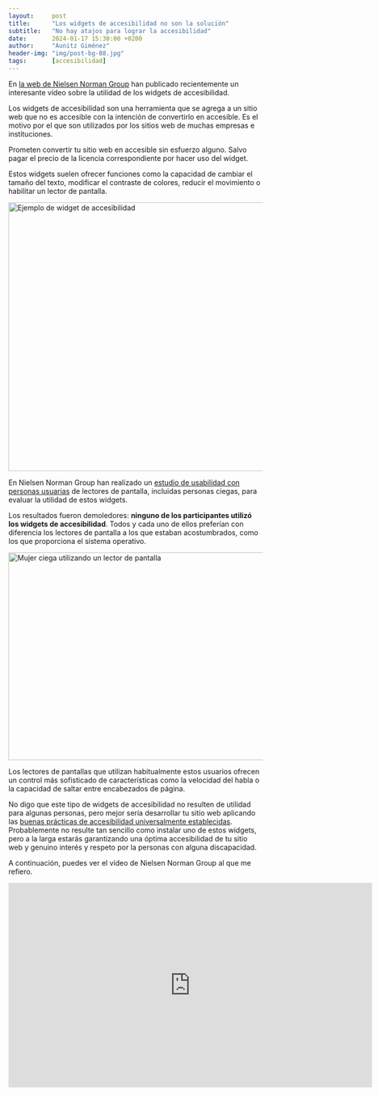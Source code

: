 ```yaml
---
layout:     post
title:      "Los widgets de accesibilidad no son la solución"
subtitle:   "No hay atajos para lograr la accesibilidad"
date:       2024-01-17 15:30:00 +0200
author:     "Aunitz Giménez"
header-img: "img/post-bg-88.jpg"
tags:       [accesibilidad]
---
```


<p>En <a href="https://www.nngroup.com/" target="_blank" rel="noopener noreferrer">la web de Nielsen Norman Group</a> han publicado recientemente un interesante vídeo sobre la utilidad de los widgets de accesibilidad.</p>

<p>Los widgets de accesibilidad son una herramienta que se agrega a un sitio web que no es accesible con la intención de convertirlo en accesible. Es el motivo por el que son utilizados por los sitios web de muchas empresas e instituciones.</p>

<p>Prometen convertir tu sitio web en accesible sin esfuerzo alguno. Salvo pagar el precio de la licencia correspondiente por hacer uso del widget.</p>

<p>Estos widgets suelen ofrecer funciones como la capacidad de cambiar el tamaño del texto, modificar el contraste de colores, reducir el movimiento o habilitar un lector de pantalla.</p>

<p><img src="{{ site.baseurl }}/img/los-widgets-de-accesibilidad-no-son-la-solucion-01.png" loading="lazy" alt="Ejemplo de widget de accesibilidad" width="720" height="532"></p>

<p>En Nielsen Norman Group han realizado un <a href="{{ site.baseurl }}{% post_url 2023-05-04-que-es-un-test-de-usabilidad-con-personas-usuarias %}">estudio de usabilidad con personas usuarias</a> de lectores de pantalla, incluidas personas ciegas, para evaluar la utilidad de estos widgets.</p>

<p>Los resultados fueron demoledores: <strong>ninguno de los participantes utilizó los widgets de accesibilidad</strong>. Todos y cada uno de ellos preferían con diferencia los lectores de pantalla a los que estaban acostumbrados, como los que proporciona el sistema operativo.</p>

<p><img src="{{ site.baseurl }}/img/los-widgets-de-accesibilidad-no-son-la-solucion-02.jpg" loading="lazy" alt="Mujer ciega utilizando un lector de pantalla" width="720" height="411"></p>

<p>Los lectores de pantallas que utilizan habitualmente estos usuarios ofrecen un control más sofisticado de características como la velocidad del habla o la capacidad de saltar entre encabezados de página.</p>

<p>No digo que este tipo de widgets de accesibilidad no resulten de utilidad para algunas personas, pero mejor sería desarrollar tu sitio web aplicando las <a href="{{ site.baseurl }}{% post_url 2019-02-22-accesibilidad-web-al-alcance-de-todos %}">buenas prácticas de accesibilidad universalmente establecidas</a>. Probablemente no resulte tan sencillo como instalar uno de estos widgets, pero a la larga estarás garantizando una óptima accesibilidad de tu sitio web y genuino interés y respeto por la personas con alguna discapacidad.</p>

<p>A continuación, puedes ver el vídeo de Nielsen Norman Group al que me refiero.</p>

<div class="embed-responsive embed-responsive-16by9">
    <iframe loading="lazy" width="720" height="405" title="Los widgets de accesibilidad no son la solución" class="embed-responsive-item" src="https://www.youtube-nocookie.com/embed/mvKTItqsOCg?rel=0&amp;showinfo=0" frameborder="0" allowfullscreen></iframe>
</div>